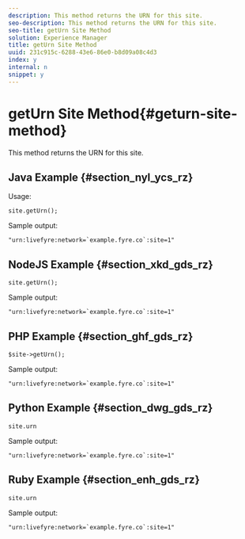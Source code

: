 ```yaml
---
description: This method returns the URN for this site.
seo-description: This method returns the URN for this site.
seo-title: getUrn Site Method
solution: Experience Manager
title: getUrn Site Method
uuid: 231c915c-6288-43e6-86e0-b8d09a08c4d3
index: y
internal: n
snippet: y
---
```


# getUrn Site Method{#geturn-site-method}

This method returns the URN for this site.

## Java Example {#section_nyl_ycs_rz}

Usage:

```
site.getUrn();
```

Sample output:

```
"urn:livefyre:network=`example.fyre.co`:site=1" 

```

## NodeJS Example {#section_xkd_gds_rz}

```
site.getUrn(); 

```

Sample output:

```
"urn:livefyre:network=`example.fyre.co`:site=1" 

```

## PHP Example {#section_ghf_gds_rz}

```
$site->getUrn(); 

```

Sample output:

```
"urn:livefyre:network=`example.fyre.co`:site=1" 

```

## Python Example {#section_dwg_gds_rz}

```
site.urn 

```

Sample output:

```
"urn:livefyre:network=`example.fyre.co`:site=1" 

```

## Ruby Example {#section_enh_gds_rz}

```
site.urn 

```

Sample output:

```
"urn:livefyre:network=`example.fyre.co`:site=1"
```

